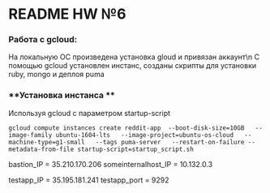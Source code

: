 # README HW №6
### **Работа с gcloud:**
На локальную ОС произведена установка gloud и привязан аккаунт\n
С помощью gcloud установлен инстанс, созданы скрипты для установки ruby, mongo и деплоя puma

### **Установка инстанса **

Используя gcloud с параметром startup-script
```
gcloud compute instances create reddit-app  --boot-disk-size=10GB   --image-family ubuntu-1604-lts   --image-project=ubuntu-os-cloud   --machine-type=g1-small   --tags puma-server   --restart-on-failure --metadata-from-file startup-script=startup_script.sh
```

bastion_IP = 35.210.170.206
someinternalhost_IP = 10.132.0.3

testapp_IP = 35.195.181.241
testapp_port = 9292


